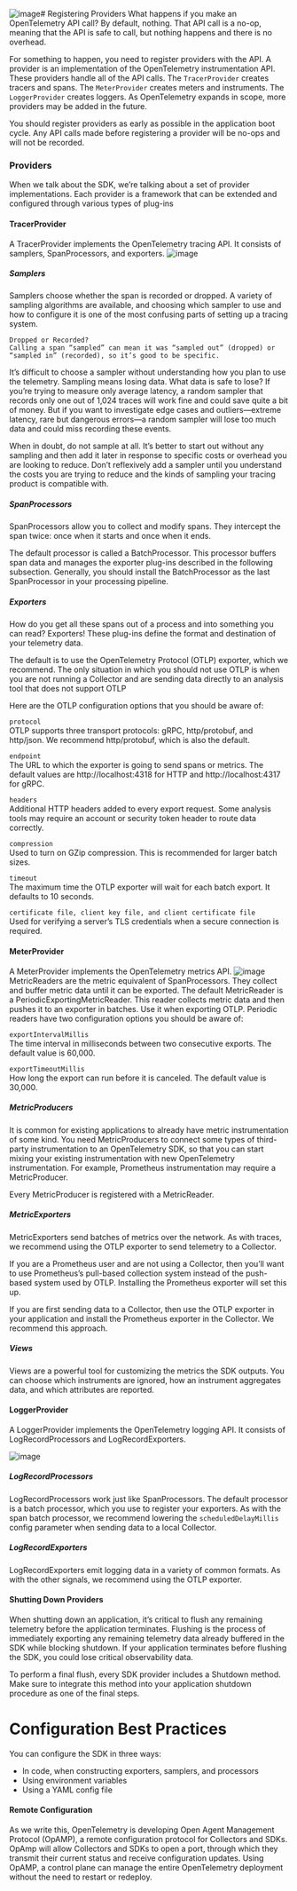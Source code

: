 ![image](https://github.com/user-attachments/assets/89f1c867-5e95-42f6-9a3c-e934f2606869)# Registering Providers
What happens if you make an OpenTelemetry API call? By default, nothing. That API call is a no-op, meaning that the API is safe to call, but nothing happens and there is no overhead.

For something to happen, you need to register providers with the API.
A provider is an implementation of the OpenTelemetry instrumentation API. 
These providers handle all of the API calls. The `TracerProvider` creates tracers and spans.
The `MeterProvider` creates meters and instruments. 
The `LoggerProvider` creates loggers.
As OpenTelemetry expands in scope, more providers may be added in the future.

You should register providers as early as possible in the application boot cycle. 
Any API calls made before registering a provider will be no-ops and will not be recorded.

### Providers
When we talk about the SDK, we’re talking about a set of provider implementations.
Each provider is a framework that can be extended and configured through various types of plug-ins

#### TracerProvider
A TracerProvider implements the OpenTelemetry tracing API. 
It consists of samplers, SpanProcessors, and exporters. 
![image](https://github.com/user-attachments/assets/5a6ada4c-be53-4f11-b3df-c57b43846337)

##### Samplers
Samplers choose whether the span is recorded or dropped.
A variety of sampling algorithms are available, and choosing which sampler to use and how to configure it is one of the most confusing parts of setting up a tracing system.
```
Dropped or Recorded?
Calling a span “sampled” can mean it was “sampled out” (dropped) or “sampled in” (recorded), so it’s good to be specific.
```


It’s difficult to choose a sampler without understanding how you plan to use the telemetry. 
Sampling means losing data. What data is safe to lose?
If you’re trying to measure only average latency, a random sampler that records only one out of 1,024 traces will work fine and could save quite a bit of money.
But if you want to investigate edge cases and outliers—extreme latency, rare but dangerous errors—a random sampler will lose too much data and could miss recording these events.

When in doubt, do not sample at all.
It’s better to start out without any sampling and then add it later in response to specific costs or overhead you are looking to reduce. 
Don’t reflexively add a sampler until you understand the costs you are trying to reduce and the kinds of sampling your tracing product is compatible with. 


##### SpanProcessors
SpanProcessors allow you to collect and modify spans. 
They intercept the span twice: once when it starts and once when it ends.

The default processor is called a BatchProcessor. 
This processor buffers span data and manages the exporter plug-ins described in the following subsection.
Generally, you should install the BatchProcessor as the last SpanProcessor in your processing pipeline.

##### Exporters
How do you get all these spans out of a process and into something you can read? 
Exporters!
These plug-ins define the format and destination of your telemetry data.

The default is to use the OpenTelemetry Protocol (OTLP) exporter, which we recommend. 
The only situation in which you should not use OTLP is when you are not running a Collector and are sending data directly to an analysis tool that does not support OTLP

Here are the OTLP configuration options that you should be aware of:

`protocol`\
OTLP supports three transport protocols: gRPC, http/protobuf, and http/json. We recommend http/protobuf, which is also the default.

`endpoint`\
The URL to which the exporter is going to send spans or metrics. The default values are http://localhost:4318 for HTTP and http://localhost:4317 for gRPC.

`headers`\
Additional HTTP headers added to every export request. Some analysis tools may require an account or security token header to route data correctly.

`compression`\
Used to turn on GZip compression. This is recommended for larger batch sizes.

`timeout`\
The maximum time the OTLP exporter will wait for each batch export. It defaults to 10 seconds.

`certificate file, client key file, and client certificate file`\
Used for verifying a server’s TLS credentials when a secure connection is required.

#### MeterProvider
A MeterProvider implements the OpenTelemetry metrics API.
![image](https://github.com/user-attachments/assets/abf19eab-b620-4deb-b198-27dbd1e54642)
MetricReaders are the metric equivalent of SpanProcessors. They collect and buffer metric data until it can be exported. The default MetricReader is a PeriodicExportingMetricReader. This reader collects metric data and then pushes it to an exporter in batches. Use it when exporting OTLP. Periodic readers have two configuration options you should be aware of:

`exportIntervalMillis`\
The time interval in milliseconds between two consecutive exports. The default value is 60,000.

`exportTimeoutMillis`\
How long the export can run before it is canceled. The default value is 30,000.

##### MetricProducers

It is common for existing applications to already have metric instrumentation of some kind. You need MetricProducers to connect some types of third-party instrumentation to an OpenTelemetry SDK, so that you can start mixing your existing instrumentation with new OpenTelemetry instrumentation. For example, Prometheus instrumentation may require a MetricProducer.

Every MetricProducer is registered with a MetricReader. 

##### MetricExporters
MetricExporters send batches of metrics over the network. As with traces, we recommend using the OTLP exporter to send telemetry to a Collector.

If you are a Prometheus user and are not using a Collector, then you’ll want to use Prometheus’s pull-based collection system instead of the push-based system used by OTLP. Installing the Prometheus exporter will set this up.

If you are first sending data to a Collector, then use the OTLP exporter in your application and install the Prometheus exporter in the Collector. We recommend this approach.

##### Views
Views are a powerful tool for customizing the metrics the SDK outputs. You can choose which instruments are ignored, how an instrument aggregates data, and which attributes are reported.

#### LoggerProvider
A LoggerProvider implements the OpenTelemetry logging API. It consists of LogRecordProcessors and LogRecordExporters. 

![image](https://github.com/user-attachments/assets/f688521e-c89c-456d-9f1f-63d6596e8235)

##### LogRecordProcessors
LogRecordProcessors work just like SpanProcessors. The default processor is a batch processor, which you use to register your exporters. As with the span batch processor, we recommend lowering the `scheduledDelayMillis` config parameter when sending data to a local Collector.

##### LogRecordExporters
LogRecordExporters emit logging data in a variety of common formats. As with the other signals, we recommend using the OTLP exporter.

#### Shutting Down Providers
When shutting down an application, it’s critical to flush any remaining telemetry before the application terminates. Flushing is the process of immediately exporting any remaining telemetry data already buffered in the SDK while blocking shutdown. If your application terminates before flushing the SDK, you could lose critical observability data.

To perform a final flush, every SDK provider includes a Shutdown method. Make sure to integrate this method into your application shutdown procedure as one of the final steps.

# Configuration Best Practices
You can configure the SDK in three ways:
- In code, when constructing exporters, samplers, and processors
- Using environment variables
- Using a YAML config file

#### Remote Configuration
As we write this, OpenTelemetry is developing Open Agent Management Protocol (OpAMP), a remote configuration protocol for Collectors and SDKs. OpAmp will allow Collectors and SDKs to open a port, through which they transmit their current status and receive configuration updates. Using OpAMP, a control plane can manage the entire OpenTelemetry deployment without the need to restart or redeploy.
